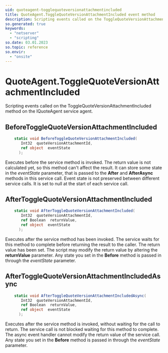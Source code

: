 ```yaml
---
uid: quoteagent-togglequoteversionattachmentincluded
title: QuoteAgent.ToggleQuoteVersionAttachmentIncluded event method
description: Scripting events called on the ToggleQuoteVersionAttachmentIncluded method on the QuoteAgent service agent.
so.generated: true
keywords:
  - "netserver"
  - "scripting"
so.date: 03.01.2023
so.topic: reference
so.envir:
  - "onsite"
---
```

# QuoteAgent.ToggleQuoteVersionAttachmentIncluded

Scripting events called on the <see cref='M:SuperOffice.CRM.Services.IQuoteAgent.ToggleQuoteVersionAttachmentIncluded'>ToggleQuoteVersionAttachmentIncluded</see> method on the <see cref='IQuoteAgent'>IQuoteAgent</see>  service agent.

## BeforeToggleQuoteVersionAttachmentIncluded
```cs
    static void BeforeToggleQuoteVersionAttachmentIncluded(
       Int32  quoteVersionAttachmentId,
       ref object  eventState
      );
```
Executes before the service method is invoked.
The return value is not calculated yet, so this method can't affect the result.
It can store some state in the *eventState* parameter, that is passed to the **After** and **AfterAsync** methods in this service call.
Event state is not preserved between different service calls. It is set to null at the start of each service call.
## AfterToggleQuoteVersionAttachmentIncluded
```cs
    static void AfterToggleQuoteVersionAttachmentIncluded(
       Int32  quoteVersionAttachmentId,
       ref Boolean  returnValue,
       ref object  eventState
      );
```
Executes after the service method has been invoked. The service waits for this method to complete before returning the result to the caller.
The return value has been set. The script may modify the return value by altering the **returnValue** parameter.
Any state you set in the **Before** method is passed in through the *eventState* parameter.
## AfterToggleQuoteVersionAttachmentIncludedAsync
```cs
    static void AfterToggleQuoteVersionAttachmentIncludedAsync(
       Int32  quoteVersionAttachmentId,
       ref Boolean  returnValue,
       ref object  eventState
      );
```
Executes after the service method is invoked, without waiting for the call to return.
The service call is not blocked waiting for this method to complete.
The async event handler cannot modify the return value of the service call.
Any state you set in the **Before** method is passed in through the *eventState* parameter.

